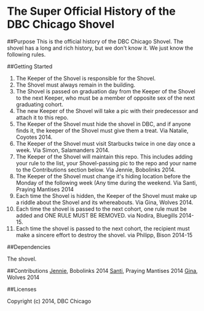 The Super Official History of the DBC Chicago Shovel
=================================

##Purpose
This is the official history of the DBC Chicago Shovel.  The shovel has a long and rich history, but we don't know it.  We just know the following rules.

##Getting Started

1.  The Keeper of the Shovel is responsible for the Shovel.
2.  The Shovel must always remain in the building.
3.  The Shovel is passed on graduation day from the Keeper of the Shovel to the next Keeper, who must be a member of opposite sex of the next graduating cohort.
4.  The new Keeper of the Shovel will take a pic with their predecessor and attach it to this repo.
5.  The Keeper of the Shovel must hide the shovel in DBC, and if anyone finds it, the keeper of the Shovel must give them a treat. Via Natalie, Coyotes 2014.
6.  The Keeper of the Shovel must visit Starbucks twice in one day once a week.  Via Simon, Salamanders 2014.
7.  The Keeper of the Shovel will maintain this repo.  This includes adding your rule to the list, your Shovel-passing pic to the repo and your name to the Contributions section below.  Via Jennie, Bobolinks 2014.
8. The Keeper of the Shovel must change it's hiding location before the Monday of the following week (Any time during the weekend. Via Santi, Praying Mantises 2014
9. Each time the Shovel is hidden, the Keeper of the Shovel must make up a riddle about the Shovel and its whereabouts. Via Gina, Wolves 2014.
10. Each time the shovel is passed to the next cohort, one rule must be added and ONE RULE MUST BE REMOVED. via Nodira, Bluegills 2014-15.
11. Each time the shovel is passed to the next cohort, the recipient must make a sincere effort to destroy the shovel. via Philipp, Bison 2014-15

##Dependencies

The shovel.

##Contributions
[Jennie](https://github.com/littleredninja), Bobolinks 2014
[Santi](https://github.com/sbaus42), Praying Mantises 2014
[Gina](https://github.com/rockrgrrl), Wolves 2014

##Licenses

Copyright (c) 2014, DBC Chicago
